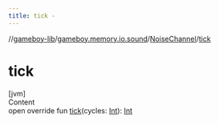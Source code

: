 ```yaml
---
title: tick -
---
```

//[gameboy-lib](../../index.md)/[gameboy.memory.io.sound](../index.md)/[NoiseChannel](index.md)/[tick](tick.md)



# tick  
[jvm]  
Content  
open override fun [tick](tick.md)(cycles: [Int](https://kotlinlang.org/api/latest/jvm/stdlib/kotlin/-int/index.html)): [Int](https://kotlinlang.org/api/latest/jvm/stdlib/kotlin/-int/index.html)  



